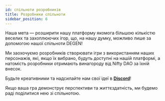 ```yaml
---
id: спільноти розробників
title: Розробники спільноти
sidebar_position: 6
---
```


Наша мета — розширити нашу платформу якомога більшою кількістю веселих та захоплюючих ігор, що, на нашу думку, можливо лише за допомогою нашої спільноти DEGEN!

Ми заохочуємо розробників створювати ігри з використанням наших персонажів, які, якщо їх вибрано, будуть доступні на нашій платформі, а натомість розробники отримають винагороду від Nifty DAO за їхній внесок.

Будьте креативними та надсилайте нам свої ідеї в **[Discord](https://discord.gg/niftyleague)**!

Якщо ваша гра демонструє перспективи та життєздатність, ми будемо раді поділитися нею зі спільнотою.
